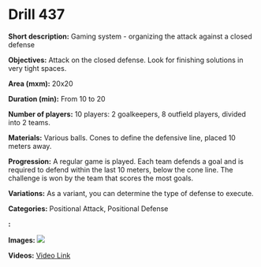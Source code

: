# Drill 437

**Short description:**
Gaming system - organizing the attack against a closed defense

**Objectives:**
Attack on the closed defense. Look for finishing solutions in very tight spaces.

**Area (mxm):**
20x20

**Duration (min):**
From 10 to 20

**Number of players:**
10 players: 2 goalkeepers, 8 outfield players, divided into 2 teams.

**Materials:**
Various balls. Cones to define the defensive line, placed 10 meters away.

**Progression:**
A regular game is played. Each team defends a goal and is required to defend within the last 10 meters, below the cone line. The challenge is won by the team that scores the most goals.

**Variations:**
As a variant, you can determine the type of defense to execute.

**Categories:**
Positional Attack, Positional Defense

**:**


**Images:**
![](https://www.coachingfutsal.com/\images\1d94cf2e6c893703a297c5837fadcd3be1d3f40dd811bed1aa9148be001f2e3c9996580fa2e823293effd52fb892d3b156e01235a282afe7a52c365390b1590c4e00a6357df39.jpg)

**Videos:**
[Video Link](https://www.youtube.com/embed/0n7U_rs6oO0)

